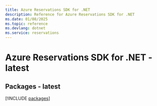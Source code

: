 ```yaml
---
title: Azure Reservations SDK for .NET
description: Reference for Azure Reservations SDK for .NET
ms.date: 01/08/2025
ms.topic: reference
ms.devlang: dotnet
ms.service: reservations
---
```

# Azure Reservations SDK for .NET - latest
## Packages - latest
[!INCLUDE [packages](reservations-index.md)]